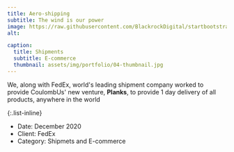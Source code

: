 ```yaml
---
title: Aero-shipping
subtitle: The wind is our power
image: https://raw.githubusercontent.com/BlackrockDigital/startbootstrap-agency/master/src/assets/img/portfolio/04-full.jpg
alt: 

caption:
  title: Shipments
  subtitle: E-commerce
  thumbnail: assets/img/portfolio/04-thumbnail.jpg
---
```

We, along with FedEx, world's leading shipment company worked to provide CoulombUs' new venture, **Planks**, to provide 1 day delivery of all products, anywhere in the world

{:.list-inline}
- Date: December 2020
- Client: FedEx
- Category: Shipmets and E-commerce


